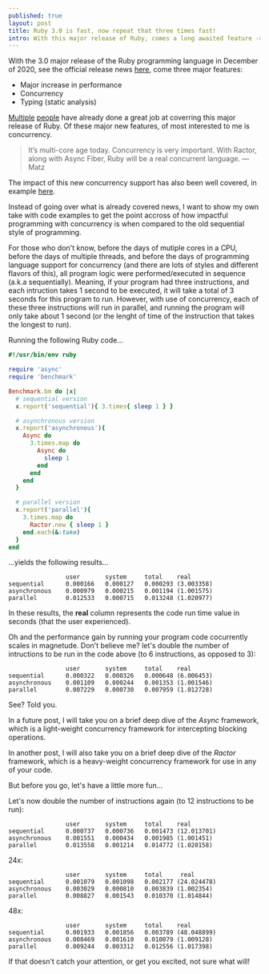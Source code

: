 ```yaml
---
published: true
layout: post
title: Ruby 3.0 is fast, now repeat that three times fast!
intro: With this major release of Ruby, comes a long awaited feature -> concurrency
---
```


With the 3.0 major release of the Ruby programming language in December of 2020, see the official release news [here][1], come three major features:
- Major increase in performance 
- Concurrency
- Typing (static analysis)

[Multiple][2] [people][3] have already done a great job at coverring this major release of Ruby. Of these major new features, of most interested to me is concurrency.

>It’s multi-core age today. Concurrency is very important. With Ractor, along with Async Fiber, Ruby will be a real concurrent language. — Matz

The impact of this new concurrency support has also been well covered, in example [here][4].

Instead of going over what is already covered news, I want to show my own take with code examples to get the point accross of how impactful programming with concurrency is when compared to the old sequential style of programming.

For those who don't know, before the days of mutiple cores in a CPU, before the days of multiple threads, and before the days of programming language support for concurrency (and there are lots of styles and different flavors of this), all program logic were performed/executed in sequence (a.k.a sequentially). Meaning, if your program had three instructions, and each intruction takes 1 second to be executed, it will take a total of 3 seconds for this program to run. However, with use of concurrency, each of these three instructions will run in parallel, and running the program will only take about 1 second (or the lenght of time of the instruction that takes the longest to run).

Running the following Ruby code...

```ruby
#!/usr/bin/env ruby

require 'async'
require 'benchmark'

Benchmark.bm do |x|
  # sequential version
  x.report('sequential'){ 3.times{ sleep 1 } }

  # asynchronous version
  x.report('asynchronous'){
    Async do 
      3.times.map do
        Async do
          sleep 1
        end
      end
    end
  }

  # parallel version
  x.report('parallel'){
    3.times.map do
      Ractor.new { sleep 1 }
    end.each(&:take)
  }
end
```

...yields the following results...
```shell
                user       system     total    real
sequential      0.000166   0.000127   0.000293 (3.003358)
asynchronous    0.000979   0.000215   0.001194 (1.001575)
parallel        0.012533   0.000715   0.013248 (1.020977)
```

In these results, the **real** column represents the code run time value in seconds (that the user experienced).

Oh and the performance gain by running your program code cocurrently scales in magnetude. Don't believe me? let's double the number of intructions to be run in the code above (to 6 instructions, as opposed to 3):
```shell
                user       system     total    real
sequential      0.000322   0.000326   0.000648 (6.006453)
asynchronous    0.001109   0.000244   0.001353 (1.001546)
parallel        0.007229   0.000730   0.007959 (1.012728)
```

See? Told you.

In a future post, I will take you on a brief deep dive of the *Async* framework, which is a light-weight concurrency framework for intercepting blocking operations.

In another post, I will also take you on a brief deep dive of the *Ractor* framework, which is a heavy-weight concurrency framework for use in any of your code.

But before you go, let's have a little more fun...

Let's now double the number of instructions again (to 12 instructions to be run):
```shell
                user       system     total    real
sequential      0.000737   0.000736   0.001473 (12.013701)
asynchronous    0.001551   0.000434   0.001985 (1.001451)
parallel        0.013558   0.001214   0.014772 (1.020158)
```

24x:
```shell
                user       system     total     real
sequential      0.001079   0.001098   0.002177 (24.024478)
asynchronous    0.003029   0.000810   0.003839 (1.002354)
parallel        0.008827   0.001543   0.010370 (1.014844)
```

48x:
```shell
                user       system     total    real
sequential      0.001933   0.001856   0.003789 (48.048899)
asynchronous    0.008469   0.001610   0.010079 (1.009128)
parallel        0.009244   0.003312   0.012556 (1.017398)
```

If that doesn't catch your attention, or get you excited, not sure what will!

[1]: https://www.ruby-lang.org/en/news/2020/12/25/ruby-3-0-0-released/
[2]: https://bignerdranch.com/blog/where-is-ruby-headed-in-2021/
[3]: https://www.bigbinary.com/blog/ruby-3-features
[4]: https://brunosutic.com/blog/async-ruby
